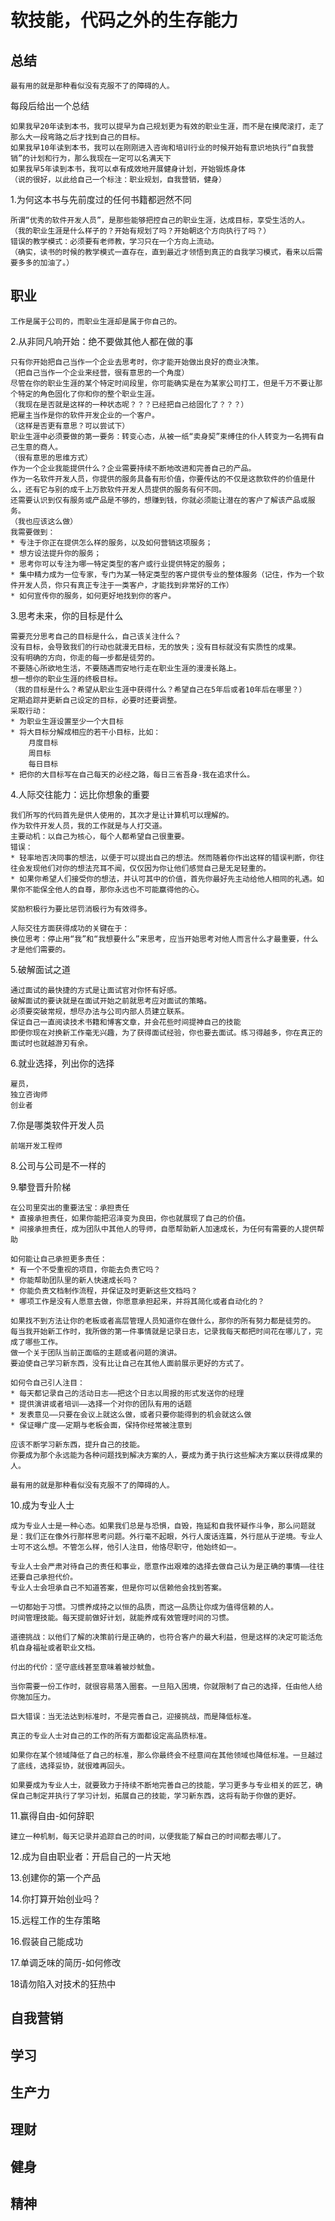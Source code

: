 # 软技能，代码之外的生存能力

## 总结

	最有用的就是那种看似没有克服不了的障碍的人。

每段后给出一个总结

	如果我早20年读到本书，我可以提早为自己规划更为有效的职业生涯，而不是在摸爬滚打，走了那么大一段弯路之后才找到自己的目标。
	如果我早10年读到本书，我可以在刚刚进入咨询和培训行业的时候开始有意识地执行“自我营销”的计划和行为，那么我现在一定可以名满天下
	如果我早5年读到本书，我可以卓有成效地开展健身计划，开始锻炼身体
	（说的很好，以此给自己一个标注：职业规划，自我营销，健身）

1.为何这本书与先前度过的任何书籍都迥然不同

	所谓“优秀的软件开发人员”，是那些能够把控自己的职业生涯，达成目标，享受生活的人。
	（我的职业生涯是什么样子的？开始有规划了吗？开始朝这个方向执行了吗？）
	错误的教学模式：必须要有老师教，学习只在一个方向上流动。
	（确实，读书的时候的教学模式一直存在，直到最近才领悟到真正的自我学习模式，看来以后需要多多的加油了。）


## 职业

	工作是属于公司的，而职业生涯却是属于你自己的。

2.从非同凡响开始：绝不要做其他人都在做的事

	只有你开始把自己当作一个企业去思考时，你才能开始做出良好的商业决策。
	（把自己当作一个企业来经营，很有意思的一个角度）
	尽管在你的职业生涯的某个特定时间段里，你可能确实是在为某家公司打工，但是千万不要让那个特定的角色固化了你和你的整个职业生涯。
	（我现在是否就是这样的一种状态呢？？？已经把自己给固化了？？？）
	把雇主当作是你的软件开发企业的一个客户。
	（这样是否更有意思？可以尝试下）
	职业生涯中必须要做的第一要务：转变心态，从被一纸“卖身契”束缚住的仆人转变为一名拥有自己生意的商人。
	（很有意思的思维方式）
	作为一个企业我能提供什么？企业需要持续不断地改进和完善自己的产品。
	作为一名软件开发人员，你提供的服务具备有形价值，你要传达的不仅是这款软件的价值是什么，还有它与别的成千上万款软件开发人员提供的服务有何不同。
	还需要认识到仅有服务或产品是不够的，想赚到钱，你就必须能让潜在的客户了解该产品或服务。
	（我也应该这么做）
	我需要做到：
	* 专注于你正在提供怎么样的服务，以及如何营销这项服务；
	* 想方设法提升你的服务；
	* 思考你可以专注为哪一特定类型的客户或行业提供特定的服务；
	* 集中精力成为一位专家，专门为某一特定类型的客户提供专业的整体服务（记住，作为一个软件开发人员，你只有真正专注于一类客户，才能找到非常好的工作）
	* 如何宣传你的服务，如何更好地找到你的客户。


3.思考未来，你的目标是什么

	需要充分思考自己的目标是什么，自己该关注什么？
	没有目标，会导致我们的行动也就漫无目标，无的放失；没有目标就没有实质性的成果。
	没有明确的方向，你走的每一步都是徒劳的。
	不要随心所欲地生活，不要随遇而安地行走在职业生涯的漫漫长路上。
	想一想你的职业生涯的终极目标。
	（我的目标是什么？希望从职业生涯中获得什么？希望自己在5年后或者10年后在哪里？）
	定期追踪并更新自己设定的目标，必要时还要调整。
	采取行动：
	* 为职业生涯设置至少一个大目标
	* 将大目标分解成相应的若干小目标，比如：
		月度目标
		周目标
		每日目标
	* 把你的大目标写在自己每天的必经之路，每日三省吾身-我在追求什么。

4.人际交往能力：远比你想象的重要

	我们所写的代码首先是供人使用的，其次才是让计算机可以理解的。
	作为软件开发人员，我的工作就是与人打交道。
	主要动机：以自己为核心，每个人都希望自己很重要。
	错误：
	* 轻率地否决同事的想法，以便于可以提出自己的想法。然而随着你作出这样的错误判断，你往往会发现他们对你的想法充耳不闻，仅仅因为你让他们感觉自己是无足轻重的。
	* 如果你希望人们接受你的想法，并认可其中的价值，首先你最好先主动给他人相同的礼遇。如果你不能保全他人的自尊，那你永远也不可能赢得他的心。

	奖励积极行为要比惩罚消极行为有效得多。

	人际交往方面获得成功的关键在于：
	换位思考：停止用“我”和“我想要什么”来思考，应当开始思考对他人而言什么才最重要，什么才是他们需要的。


5.破解面试之道

	通过面试的最快捷的方式是让面试官对你怀有好感。
	破解面试的要诀就是在面试开始之前就思考应对面试的策略。
	必须要突破常规，想尽办法与公司内部人员建立联系。
	保证自己一直阅读技术书籍和博客文章，并会花些时间提神自己的技能
	即便你现在对换新工作毫无兴趣，为了获得面试经验，你也要去面试。练习得越多，你在真正的面试时也就越游刃有余。

6.就业选择，列出你的选择

	雇员，
	独立咨询师
	创业者

7.你是哪类软件开发人员
	
	前端开发工程师

8.公司与公司是不一样的


9.攀登晋升阶梯

	在公司里突出的重要法宝：承担责任
	* 直接承担责任，如果你能把沼泽变为良田，你也就展现了自己的价值。
	* 间接承担责任，成为团队中其他人的导师，自愿帮助新人加速成长，为任何有需要的人提供帮助

	如何能让自己承担更多责任：
	* 有一个不受重视的项目，你能去负责它吗？
	* 你能帮助团队里的新人快速成长吗？
	* 你能负责文档制作流程，并保证及时更新这些文档吗？
	* 哪项工作是没有人愿意去做，你愿意承担起来，并将其简化或者自动化的？

	如果找不到方法让你的老板或者高层管理人员知道你在做什么，那你的所有努力都是徒劳的。
	每当我开始新工作时，我所做的第一件事情就是记录日志，记录我每天都把时间花在哪儿了，完成了哪些工作。
	做一个关于团队当前正面临的主题或者问题的演讲。
	要迫使自己学习新东西，没有比让自己在其他人面前展示更好的方式了。

	如何令自己引人注目：
	* 每天都记录自己的活动日志——把这个日志以周报的形式发送你的经理
	* 提供演讲或者培训——选择一个对你的团队有用的话题
	* 发表意见——只要在会议上就这么做，或者只要你能得到的机会就这么做
	* 保证曝广度——定期与老板会面，保持你经常被注意到

	应该不断学习新东西，提升自己的技能。
	你要成为那个永远能为各种问题找到解决方案的人，要成为勇于执行这些解决方案以获得成果的人。

	最有用的就是那种看似没有克服不了的障碍的人。

10.成为专业人士

	成为专业人士是一种心态。如果我们总是与恐惧，自毁，拖延和自我怀疑作斗争，那么问题就是：我们正在像外行那样思考问题。外行毫不起眼，外行人废话连篇，外行屈从于逆境。专业人士可不这么想。不管怎么样，他引人注目，他恪尽职守，他始终如一。

	专业人士会严肃对待自己的责任和事业，愿意作出艰难的选择去做自己认为是正确的事情——往往还要自己承担代价。
	专业人士会坦承自己不知道答案，但是你可以信赖他会找到答案。

	一切都始于习惯。习惯养成持之以恒的品质，而这一品质让你成为值得信赖的人。
	时间管理技能。每天提前做好计划，就能养成有效管理时间的习惯。

	道德挑战：以他们了解的决策前行是正确的，也符合客户的最大利益，但是这样的决定可能活危机自身福祉或者职业文档。

	付出的代价：坚守底线甚至意味着被炒鱿鱼。

	当你需要一份工作时，就很容易落入圈套。一旦陷入困境，你就限制了自己的选择，任由他人给你施加压力。

	巨大错误：当无法达到标准时，不是完善自己，迎接挑战，而是降低标准。

	真正的专业人士对自己的工作的所有方面都设定高品质标准。

	如果你在某个领域降低了自己的标准，那么你最终会不经意间在其他领域也降低标准。一旦越过了底线，选择妥协，就很难再回头。

	如果要成为专业人士，就要致力于持续不断地完善自己的技能，学习更多与专业相关的匠艺，确保自己制定并执行了学习计划，拓展自己的技能，学习新东西，这将有助于你做的更好。
	

11.赢得自由-如何辞职

	建立一种机制，每天记录并追踪自己的时间，以便我能了解自己的时间都去哪儿了。

12.成为自由职业者：开启自己的一片天地

13.创建你的第一个产品

14.你打算开始创业吗？

15.远程工作的生存策略

16.假装自己能成功

17.单调乏味的简历-如何修改

18请勿陷入对技术的狂热中


## 自我营销

## 学习

## 生产力

## 理财

## 健身

## 精神